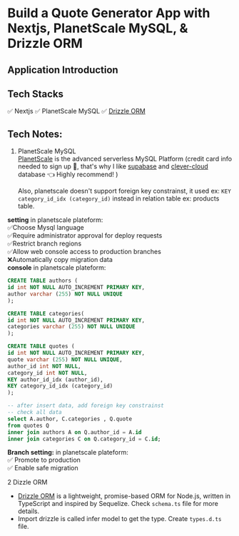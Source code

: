 # Build a Quote Generator App with Nextjs, PlanetScale MySQL, & Drizzle ORM

## Application Introduction

## Tech Stacks

✅ Nextjs
✅ PlanetScale MySQL
✅ [Drizzle ORM](https://orm.drizzle.team/)

## Tech Notes:

1. PlanetScale MySQL <br>
   [PlanetScale](https://planetscale.com/) is the advanced serverless MySQL Platform
   (credit card info needed to sign up 🤨, that's why I like [supabase](https://supabase.com/) and [clever-cloud](https://www.clever-cloud.com/) database 👈 Highly recommend! )

   Also, planetscale doesn't support foreign key constrainst, it used ex: `KEY category_id_idx (category_id)` instead in relation table ex: products table.

**setting** in planetscale plateform: <br>
✅Choose Mysql language<br>
✅Require administrator approval for deploy requests<br>
✅Restrict branch regions<br>
✅Allow web console access to production branches<br>
❌Automatically copy migration data<br>
**console** in planetscale plateform:

```sql
CREATE TABLE authors (
id int NOT NULL AUTO_INCREMENT PRIMARY KEY,
author varchar (255) NOT NULL UNIQUE
);

CREATE TABLE categories(
id int NOT NULL AUTO_INCREMENT PRIMARY KEY,
categories varchar (255) NOT NULL UNIQUE
);

CREATE TABLE quotes (
id int NOT NULL AUTO_INCREMENT PRIMARY KEY,
quote varchar (255) NOT NULL UNIQUE,
author_id int NOT NULL,
category_id int NOT NULL,
KEY author_id_idx (author_id),
KEY category_id_idx (category_id)
);

-- after insert data, add foreign key constrainst
-- check all data
select A.author, C.categories , Q.quote
from quotes Q
inner join authors A on Q.author_id = A.id
inner join categories C on Q.category_id = C.id;
```

**Branch setting:** in planetscale plateform:<br>
✅ Promote to production<br>
✅ Enable safe migration<br>

2 Dizzle ORM <br>

- [Drizzle ORM](https://orm.drizzle.team/) is a lightweight, promise-based ORM for Node.js, written in TypeScript and inspired by Sequelize. Check `schema.ts` file for more details.
- Import drizzle is called infer model to get the type. Create `types.d.ts` file.
